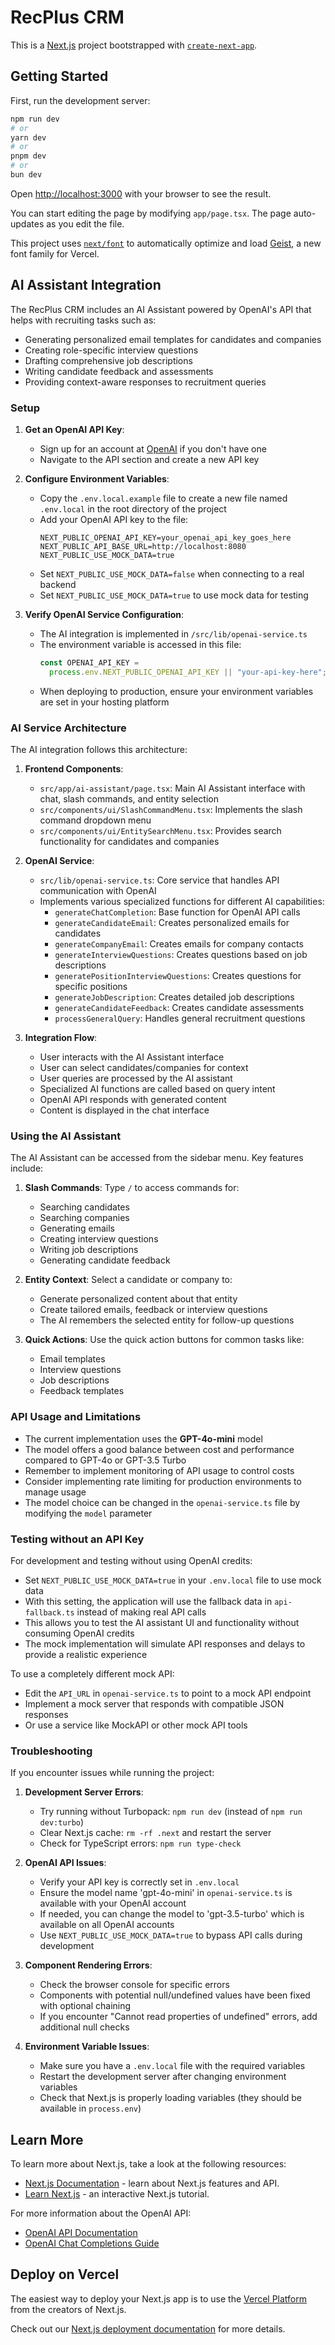 # RecPlus CRM

This is a [Next.js](https://nextjs.org) project bootstrapped with [`create-next-app`](https://nextjs.org/docs/app/api-reference/cli/create-next-app).

## Getting Started

First, run the development server:

```bash
npm run dev
# or
yarn dev
# or
pnpm dev
# or
bun dev
```

Open [http://localhost:3000](http://localhost:3000) with your browser to see the result.

You can start editing the page by modifying `app/page.tsx`. The page auto-updates as you edit the file.

This project uses [`next/font`](https://nextjs.org/docs/app/building-your-application/optimizing/fonts) to automatically optimize and load [Geist](https://vercel.com/font), a new font family for Vercel.

## AI Assistant Integration

The RecPlus CRM includes an AI Assistant powered by OpenAI's API that helps with recruiting tasks such as:

- Generating personalized email templates for candidates and companies
- Creating role-specific interview questions
- Drafting comprehensive job descriptions
- Writing candidate feedback and assessments
- Providing context-aware responses to recruitment queries

### Setup

1. **Get an OpenAI API Key**:

   - Sign up for an account at [OpenAI](https://platform.openai.com/) if you don't have one
   - Navigate to the API section and create a new API key

2. **Configure Environment Variables**:

   - Copy the `.env.local.example` file to create a new file named `.env.local` in the root directory of the project
   - Add your OpenAI API key to the file:
     ```
     NEXT_PUBLIC_OPENAI_API_KEY=your_openai_api_key_goes_here
     NEXT_PUBLIC_API_BASE_URL=http://localhost:8080
     NEXT_PUBLIC_USE_MOCK_DATA=true
     ```
   - Set `NEXT_PUBLIC_USE_MOCK_DATA=false` when connecting to a real backend
   - Set `NEXT_PUBLIC_USE_MOCK_DATA=true` to use mock data for testing

3. **Verify OpenAI Service Configuration**:
   - The AI integration is implemented in `/src/lib/openai-service.ts`
   - The environment variable is accessed in this file:
     ```typescript
     const OPENAI_API_KEY =
       process.env.NEXT_PUBLIC_OPENAI_API_KEY || "your-api-key-here";
     ```
   - When deploying to production, ensure your environment variables are set in your hosting platform

### AI Service Architecture

The AI integration follows this architecture:

1. **Frontend Components**:

   - `src/app/ai-assistant/page.tsx`: Main AI Assistant interface with chat, slash commands, and entity selection
   - `src/components/ui/SlashCommandMenu.tsx`: Implements the slash command dropdown menu
   - `src/components/ui/EntitySearchMenu.tsx`: Provides search functionality for candidates and companies

2. **OpenAI Service**:

   - `src/lib/openai-service.ts`: Core service that handles API communication with OpenAI
   - Implements various specialized functions for different AI capabilities:
     - `generateChatCompletion`: Base function for OpenAI API calls
     - `generateCandidateEmail`: Creates personalized emails for candidates
     - `generateCompanyEmail`: Creates emails for company contacts
     - `generateInterviewQuestions`: Creates questions based on job descriptions
     - `generatePositionInterviewQuestions`: Creates questions for specific positions
     - `generateJobDescription`: Creates detailed job descriptions
     - `generateCandidateFeedback`: Creates candidate assessments
     - `processGeneralQuery`: Handles general recruitment questions

3. **Integration Flow**:
   - User interacts with the AI Assistant interface
   - User can select candidates/companies for context
   - User queries are processed by the AI assistant
   - Specialized AI functions are called based on query intent
   - OpenAI API responds with generated content
   - Content is displayed in the chat interface

### Using the AI Assistant

The AI Assistant can be accessed from the sidebar menu. Key features include:

1. **Slash Commands**: Type `/` to access commands for:

   - Searching candidates
   - Searching companies
   - Generating emails
   - Creating interview questions
   - Writing job descriptions
   - Generating candidate feedback

2. **Entity Context**: Select a candidate or company to:

   - Generate personalized content about that entity
   - Create tailored emails, feedback or interview questions
   - The AI remembers the selected entity for follow-up questions

3. **Quick Actions**: Use the quick action buttons for common tasks like:
   - Email templates
   - Interview questions
   - Job descriptions
   - Feedback templates

### API Usage and Limitations

- The current implementation uses the **GPT-4o-mini** model
- The model offers a good balance between cost and performance compared to GPT-4o or GPT-3.5 Turbo
- Remember to implement monitoring of API usage to control costs
- Consider implementing rate limiting for production environments to manage usage
- The model choice can be changed in the `openai-service.ts` file by modifying the `model` parameter

### Testing without an API Key

For development and testing without using OpenAI credits:

- Set `NEXT_PUBLIC_USE_MOCK_DATA=true` in your `.env.local` file to use mock data
- With this setting, the application will use the fallback data in `api-fallback.ts` instead of making real API calls
- This allows you to test the AI assistant UI and functionality without consuming OpenAI credits
- The mock implementation will simulate API responses and delays to provide a realistic experience

To use a completely different mock API:

- Edit the `API_URL` in `openai-service.ts` to point to a mock API endpoint
- Implement a mock server that responds with compatible JSON responses
- Or use a service like MockAPI or other mock API tools

### Troubleshooting

If you encounter issues while running the project:

1. **Development Server Errors**:

   - Try running without Turbopack: `npm run dev` (instead of `npm run dev:turbo`)
   - Clear Next.js cache: `rm -rf .next` and restart the server
   - Check for TypeScript errors: `npm run type-check`

2. **OpenAI API Issues**:

   - Verify your API key is correctly set in `.env.local`
   - Ensure the model name 'gpt-4o-mini' in `openai-service.ts` is available with your OpenAI account
   - If needed, you can change the model to 'gpt-3.5-turbo' which is available on all OpenAI accounts
   - Use `NEXT_PUBLIC_USE_MOCK_DATA=true` to bypass API calls during development

3. **Component Rendering Errors**:

   - Check the browser console for specific errors
   - Components with potential null/undefined values have been fixed with optional chaining
   - If you encounter "Cannot read properties of undefined" errors, add additional null checks

4. **Environment Variable Issues**:
   - Make sure you have a `.env.local` file with the required variables
   - Restart the development server after changing environment variables
   - Check that Next.js is properly loading variables (they should be available in `process.env`)

## Learn More

To learn more about Next.js, take a look at the following resources:

- [Next.js Documentation](https://nextjs.org/docs) - learn about Next.js features and API.
- [Learn Next.js](https://nextjs.org/learn) - an interactive Next.js tutorial.

For more information about the OpenAI API:

- [OpenAI API Documentation](https://platform.openai.com/docs/api-reference)
- [OpenAI Chat Completions Guide](https://platform.openai.com/docs/guides/text-generation)

## Deploy on Vercel

The easiest way to deploy your Next.js app is to use the [Vercel Platform](https://vercel.com/new?utm_medium=default-template&filter=next.js&utm_source=create-next-app&utm_campaign=create-next-app-readme) from the creators of Next.js.

Check out our [Next.js deployment documentation](https://nextjs.org/docs/app/building-your-application/deploying) for more details.
